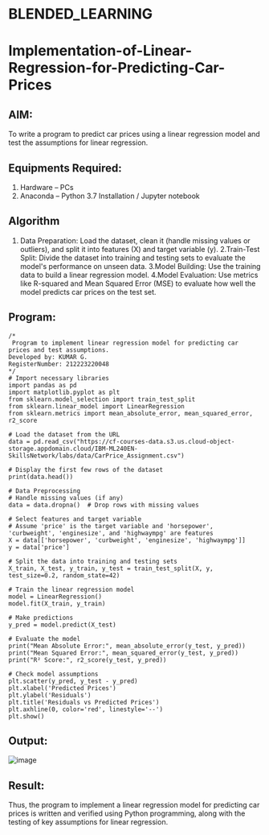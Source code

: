 # BLENDED_LEARNING
# Implementation-of-Linear-Regression-for-Predicting-Car-Prices
## AIM:
To write a program to predict car prices using a linear regression model and test the assumptions for linear regression.

## Equipments Required:
1. Hardware – PCs
2. Anaconda – Python 3.7 Installation / Jupyter notebook

## Algorithm
1. Data Preparation:
Load the dataset, clean it (handle missing values or outliers), and split it into features (X) and target variable (y).
2.Train-Test Split:
Divide the dataset into training and testing sets to evaluate the model's performance on unseen data.
3.Model Building:
Use the training data to build a linear regression model.
4.Model Evaluation:
Use metrics like R-squared and Mean Squared Error (MSE) to evaluate how well the model predicts car prices on the test set.


## Program:
```
/*
 Program to implement linear regression model for predicting car prices and test assumptions.
Developed by: KUMAR G. 
RegisterNumber: 212223220048
*/
# Import necessary libraries
import pandas as pd
import matplotlib.pyplot as plt
from sklearn.model_selection import train_test_split
from sklearn.linear_model import LinearRegression
from sklearn.metrics import mean_absolute_error, mean_squared_error, r2_score

# Load the dataset from the URL
data = pd.read_csv("https://cf-courses-data.s3.us.cloud-object-storage.appdomain.cloud/IBM-ML240EN-SkillsNetwork/labs/data/CarPrice_Assignment.csv")

# Display the first few rows of the dataset
print(data.head())

# Data Preprocessing
# Handle missing values (if any)
data = data.dropna()  # Drop rows with missing values

# Select features and target variable
# Assume 'price' is the target variable and 'horsepower', 'curbweight', 'enginesize', and 'highwaympg' are features
X = data[['horsepower', 'curbweight', 'enginesize', 'highwaympg']]
y = data['price']

# Split the data into training and testing sets
X_train, X_test, y_train, y_test = train_test_split(X, y, test_size=0.2, random_state=42)

# Train the linear regression model
model = LinearRegression()
model.fit(X_train, y_train)

# Make predictions
y_pred = model.predict(X_test)

# Evaluate the model
print("Mean Absolute Error:", mean_absolute_error(y_test, y_pred))
print("Mean Squared Error:", mean_squared_error(y_test, y_pred))
print("R² Score:", r2_score(y_test, y_pred))

# Check model assumptions
plt.scatter(y_pred, y_test - y_pred)
plt.xlabel('Predicted Prices')
plt.ylabel('Residuals')
plt.title('Residuals vs Predicted Prices')
plt.axhline(0, color='red', linestyle='--')
plt.show()
```

## Output:
![image](https://github.com/user-attachments/assets/81a9963a-8d9a-46cc-b68c-1b7a81856c1c)



## Result:
Thus, the program to implement a linear regression model for predicting car prices is written and verified using Python programming, along with the testing of key assumptions for linear regression.
